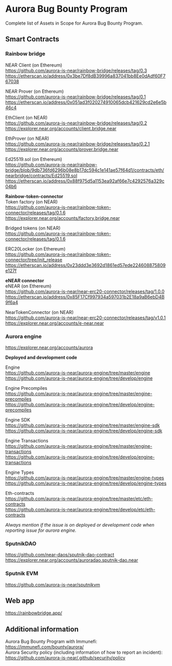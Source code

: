 # Aurora Bug Bounty Program #

Complete list of Assets in Scope for Aurora Bug Bounty Program.


## Smart Contracts ##

### Rainbow bridge ###

NEAR Client (on Ethereum)  
https://github.com/aurora-is-near/rainbow-bridge/releases/tag/0.3  
https://etherscan.io/address/0x3be7Df8dB39996a837041bb8Ee0dAdf60F767038  

NEAR Prover (on Ethereum)  
https://github.com/aurora-is-near/rainbow-bridge/releases/tag/0.1  
https://etherscan.io/address/0x051ad3f020274910065dcb421629cd2e6e5b46c4  

EthClient (on NEAR)  
https://github.com/aurora-is-near/rainbow-bridge/releases/tag/0.2  
https://explorer.near.org/accounts/client.bridge.near  


EthProver (on NEAR)  
https://github.com/aurora-is-near/rainbow-bridge/releases/tag/0.2.1  
https://explorer.near.org/accounts/prover.bridge.near  


Ed25519.sol (on Ethereum)  
https://github.com/aurora-is-near/rainbow-bridge/blob/9db736fd6296b08e8b17dc594c1e141ae57f64d1/contracts/eth/nearbridge/contracts/Ed25519.sol  
https://etherscan.io/address/0x88f975d5a1153ea92af66e7c4292576a329c04b6  


**Rainbow-token-connector**  
Token factory (on NEAR)  
https://github.com/aurora-is-near/rainbow-token-connector/releases/tag/0.1.6  
https://explorer.near.org/accounts/factory.bridge.near  


Bridged tokens (on NEAR)  
https://github.com/aurora-is-near/rainbow-token-connector/releases/tag/0.1.6  

ERC20Locker (on Ethereum)  
https://github.com/aurora-is-near/rainbow-token-connector/tree/init_release  
https://etherscan.io/address/0x23ddd3e3692d1861ed57ede224608875809e127f  



**eNEAR connector**  
eNEAR (on Ethereum)  
https://github.com/aurora-is-near/near-erc20-connector/releases/tag/1.0.0  
https://etherscan.io/address/0x85F17Cf997934a597031b2E18a9aB6ebD4B9f6a4  


NearTokenConnector (on NEAR)  
https://github.com/aurora-is-near/near-erc20-connector/releases/tag/v1.0.1  
https://explorer.near.org/accounts/e-near.near  

  
    
    
### Aurora engine ###  
https://explorer.near.org/accounts/aurora  

**Deployed and development code**   

Engine  
https://github.com/aurora-is-near/aurora-engine/tree/master/engine  
https://github.com/aurora-is-near/aurora-engine/tree/develop/engine  

Engine Precompiles  
https://github.com/aurora-is-near/aurora-engine/tree/master/engine-precompiles  
https://github.com/aurora-is-near/aurora-engine/tree/develop/engine-precompiles  

Engine SDK  
https://github.com/aurora-is-near/aurora-engine/tree/master/engine-sdk  
https://github.com/aurora-is-near/aurora-engine/tree/develop/engine-sdk  


Engine Transactions  
https://github.com/aurora-is-near/aurora-engine/tree/master/engine-transactions  
https://github.com/aurora-is-near/aurora-engine/tree/develop/engine-transactions  


Engine Types  
https://github.com/aurora-is-near/aurora-engine/tree/master/engine-types  
https://github.com/aurora-is-near/aurora-engine/tree/develop/engine-types  


Eth-contracts  
https://github.com/aurora-is-near/aurora-engine/tree/master/etc/eth-contracts  
https://github.com/aurora-is-near/aurora-engine/tree/develop/etc/eth-contracts  


*Always mention if the issue is on deployed or development code when reporting issue for aurora engine.*


### SputnikDAO ###  
https://github.com/near-daos/sputnik-dao-contract  
https://explorer.near.org/accounts/auroradao.sputnik-dao.near  

### Sputnik EVM ###  
https://github.com/aurora-is-near/sputnikvm


## Web app ##  

https://rainbowbridge.app/  


## Additional information ##  

Aurora Bug Bounty Program with Immunefi: https://immunefi.com/bounty/aurora/  
Aurora Security policy (including information of how to report an incident): https://github.com/aurora-is-near/.github/security/policy  
